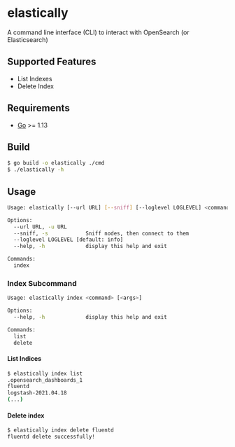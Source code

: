 # elastically

A command line interface (CLI) to interact with OpenSearch (or Elasticsearch)

## Supported Features

- List Indexes
- Delete Index

## Requirements
- [Go](https://golang.org/) >= 1.13

## Build
```bash
$ go build -o elastically ./cmd
$ ./elastically -h
```

## Usage

```bash
Usage: elastically [--url URL] [--sniff] [--loglevel LOGLEVEL] <command> [<args>]

Options:
  --url URL, -u URL
  --sniff, -s            Sniff nodes, then connect to them
  --loglevel LOGLEVEL [default: info]
  --help, -h             display this help and exit

Commands:
  index
```

### Index Subcommand

```bash
Usage: elastically index <command> [<args>]

Options:
  --help, -h             display this help and exit

Commands:
  list
  delete
```

#### List Indices

```bash
$ elastically index list   
.opensearch_dashboards_1
fluentd
logstash-2021.04.18
(...)
```

#### Delete index
```bash
$ elastically index delete fluentd
fluentd delete successfully!
```